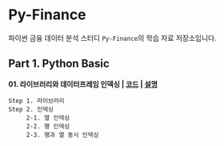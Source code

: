 # Py-Finance
파이썬 금융 데이터 분석 스터디 `Py-Finance`의 학습 자료 저장소입니다.

## Part 1. Python Basic
**01. 라이브러리와 데이터프레임 인덱싱 | [코드](https://github.com/sw-song/py_finance/blob/main/01_python_basic/01_library_and_indexing.ipynb) | [설명](https://blog.naver.com/sw930601/222803780138)**
```
Step 1. 라이브러리
Step 2. 인덱싱
     2-1. 열 인덱싱
     2-2. 행 인덱싱
     2-3. 행과 열 동시 인덱싱
```






